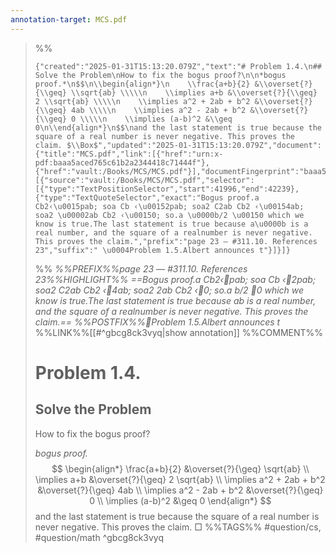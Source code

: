 ```yaml
---
annotation-target: MCS.pdf
---
```


>%%
>```annotation-json
>{"created":"2025-01-31T15:13:20.079Z","text":"# Problem 1.4.\n## Solve the Problem\nHow to fix the bogus proof?\n\n*bogus proof.*\n$$\n\\begin{align*}\n    \\frac{a+b}{2} &\\overset{?}{\\geq} \\sqrt{ab} \\\\\n    \\implies a+b &\\overset{?}{\\geq} 2 \\sqrt{ab} \\\\\n    \\implies a^2 + 2ab + b^2 &\\overset{?}{\\geq} 4ab \\\\\n    \\implies a^2 - 2ab + b^2 &\\overset{?}{\\geq} 0 \\\\\n    \\implies (a-b)^2 &\\geq 0\n\\end{align*}\n$$\nand the last statement is true because the square of a real number is never negative. This proves the claim. $\\Box$","updated":"2025-01-31T15:13:20.079Z","document":{"title":"MCS.pdf","link":[{"href":"urn:x-pdf:baaa5aced765c61b2a2344418c71444f"},{"href":"vault:/Books/MCS/MCS.pdf"}],"documentFingerprint":"baaa5aced765c61b2a2344418c71444f"},"uri":"vault:/Books/MCS/MCS.pdf","target":[{"source":"vault:/Books/MCS/MCS.pdf","selector":[{"type":"TextPositionSelector","start":41996,"end":42239},{"type":"TextQuoteSelector","exact":"Bogus proof.a Cb2‹\u0015pab; soa Cb ‹\u00152pab; soa2 C2ab Cb2 ‹\u00154ab; soa2 \u00002ab Cb2 ‹\u00150; so.a \u0000b/2 \u00150 which we know is true.The last statement is true because a\u0000b is a real number, and the square of a realnumber is never negative. This proves the claim.","prefix":"page 23 — #311.10. References 23","suffix":" \u0004Problem 1.5.Albert announces t"}]}]}
>```
>%%
>*%%PREFIX%%page 23 — #311.10. References 23%%HIGHLIGHT%% ==Bogus proof.a Cb2‹pab; soa Cb ‹2pab; soa2 C2ab Cb2 ‹4ab; soa2  2ab Cb2 ‹0; so.a  b/2 0 which we know is true.The last statement is true because a b is a real number, and the square of a realnumber is never negative. This proves the claim.== %%POSTFIX%%Problem 1.5.Albert announces t*
>%%LINK%%[[#^gbcg8ck3vyq|show annotation]]
>%%COMMENT%%
># Problem 1.4.
>## Solve the Problem
>How to fix the bogus proof?
>
>*bogus proof.*
>$$
>\begin{align*}
>    \frac{a+b}{2} &\overset{?}{\geq} \sqrt{ab} \\
>    \implies a+b &\overset{?}{\geq} 2 \sqrt{ab} \\
>    \implies a^2 + 2ab + b^2 &\overset{?}{\geq} 4ab \\
>    \implies a^2 - 2ab + b^2 &\overset{?}{\geq} 0 \\
>    \implies (a-b)^2 &\geq 0
>\end{align*}
>$$
>and the last statement is true because the square of a real number is never negative. This proves the claim. $\Box$
>%%TAGS%%
>#question/cs, #question/math
^gbcg8ck3vyq

